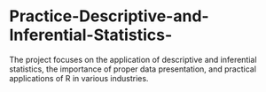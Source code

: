 # Practice-Descriptive-and-Inferential-Statistics-
The project focuses on the application of descriptive and inferential statistics, the importance of proper data presentation, and practical applications of R in various industries.
